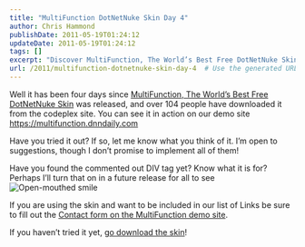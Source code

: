 ```yaml
---
title: "MultiFunction DotNetNuke Skin Day 4"
author: Chris Hammond
publishDate: 2011-05-19T01:24:12
updateDate: 2011-05-19T01:24:12
tags: []
excerpt: "Discover MultiFunction, The World’s Best Free DotNetNuke Skin! Join over 104 users who have downloaded it. Try it today and share your feedback."
url: /2011/multifunction-dotnetnuke-skin-day-4  # Use the generated URL with year
---
```

<p>Well it has been four days since <a href="https://multifunction.codeplex.com/" target="_blank">MultiFunction, The World’s Best Free DotNetNuke Skin</a> was released, and over 104 people have downloaded it from the codeplex site. You can see it in action on our demo site <a href="https://multifunction.dnndaily.com/" target="_blank">https://multifunction.dnndaily.com</a>&#160;</p>  <p>Have you tried it out? If so, let me know what you think of it. I’m open to suggestions, though I don’t promise to implement all of them!</p>  <p>Have you found the commented out DIV tag yet? Know what it is for? Perhaps I’ll turn that on in a future release for all to see <img style="border-bottom-style: none; border-left-style: none; border-top-style: none; border-right-style: none" class="wlEmoticon wlEmoticon-openmouthedsmile" alt="Open-mouthed smile" src="https://www.dnndaily.com/Portals/13/PublishThumbnails/Windows-Live-Writer/MultiFunction-DotNetNuke-Skin-Day-4_13739/wlEmoticon-openmouthedsmile_2.png" /></p>  <p>If you are using the skin and want to be included in our list of Links be sure to fill out the <a href="https://multifunction.dnndaily.com/Links.aspx" target="_blank">Contact form on the MultiFunction demo site</a>.</p>  <p>If you haven’t tried it yet, <a href="https://multifunction.codeplex.com/" target="_blank">go download the skin</a>!</p>

